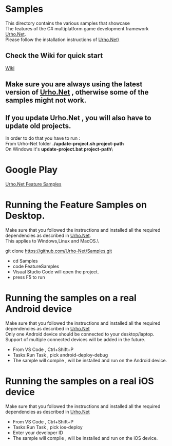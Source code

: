 # Samples
This directory contains the various samples that showcase \
The features of the C# multiplatform game development framework
[Urho.Net](https://github.com/Urho-Net/Urho.Net).\
Please follow the installation instructions of [Urho.Net](https://github.com/Urho-Net/Urho.Net)\
## Check the Wiki for quick start
[Wiki](https://github.com/Urho-Net/Samples/wiki)

## Make sure you are always using the latest version of [Urho.Net](https://github.com/Urho-Net/Urho.Net) , otherwise some of the samples might not work.
## If you update Urho.Net , you will also have to update old projects.
In order to do that you have to run :\
From Urho-Net folder **./update-project.sh project-path**\
On Windows it's **update-project.bat project-path**\


# Google Play  
[Urho.Net Feature Samples](https://play.google.com/store/apps/details?id=com.elix22.urhonetsamples)


# Running the Feature Samples on Desktop.
Make sure that you followed the instructions and installed all the required dependencies as described in [Urho.Net](https://github.com/Urho-Net/Urho.Net).\
This applies to Windows,Linux and MacOS.\

git clone https://github.com/Urho-Net/Samples.git
* cd Samples
* code FeatureSamples
* Visual Studio Code will open the project.
* press F5 to run


# Running the samples on a real Android device
Make sure that you followed the instructions and installed all the required dependencies as described in [Urho.Net](https://github.com/Urho-Net/Urho.Net)\
Only one Android device should be connected to your desktop/laptop.\
Support of multiple connected devices will be added in the future.
* From VS Code , Ctrl+Shift+P
* Tasks:Run Task , pick android-deploy-debug
* The sample will compile , will be installed and run on the Android device.

# Running the samples on a real iOS device 
Make sure that you followed the instructions and installed all the required dependencies as described in [Urho.Net](https://github.com/Urho-Net/Urho.Net)
* From VS Code , Ctrl+Shift+P
* Tasks:Run Task , pick ios-deploy
* Enter your developer ID
* The sample will compile , will be installed and run on the iOS device.






